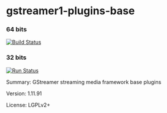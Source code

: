 #           gstreamer1-plugins-base


### 64 bits
[![Build Status](https://travis-ci.org/UnitedRPMs/gstreamer1-plugins-base.svg?branch=master)](https://travis-ci.org/UnitedRPMs/gstreamer1-plugins-base)


### 32 bits
[![Run Status](https://api.shippable.com/projects/582ce4e966a7db10002fa204/badge?branch=master)](https://app.shippable.com/github/UnitedRPMs/gstreamer1-plugins-base)
 
Summary:        GStreamer streaming media framework base plugins
 
Version:        1.11.91
 
License:        LGPLv2+
 
